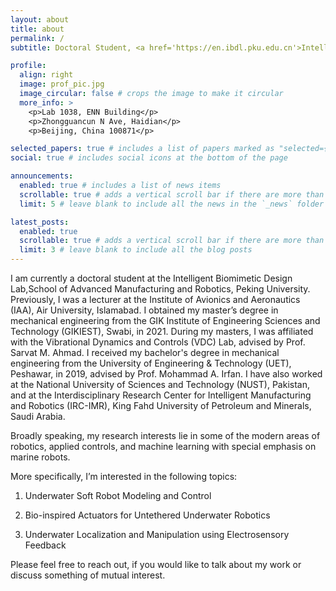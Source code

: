 ```yaml
---
layout: about
title: about
permalink: /
subtitle: Doctoral Student, <a href='https://en.ibdl.pku.edu.cn'>Intelligent Biomimetic Design Lab</a>, Peking University.

profile:
  align: right
  image: prof_pic.jpg
  image_circular: false # crops the image to make it circular
  more_info: >
    <p>Lab 1038, ENN Building</p>
    <p>Zhongguancun N Ave, Haidian</p>
    <p>Beijing, China 100871</p>

selected_papers: true # includes a list of papers marked as "selected={true}"
social: true # includes social icons at the bottom of the page

announcements:
  enabled: true # includes a list of news items
  scrollable: true # adds a vertical scroll bar if there are more than 3 news items
  limit: 5 # leave blank to include all the news in the `_news` folder

latest_posts:
  enabled: true
  scrollable: true # adds a vertical scroll bar if there are more than 3 new posts items
  limit: 3 # leave blank to include all the blog posts
---
```


I am currently a doctoral student at the Intelligent Biomimetic Design Lab,School of  Advanced Manufacturing and Robotics, Peking University. Previously, I was a lecturer at the Institute of Avionics and Aeronautics (IAA), Air University, Islamabad. I obtained my master’s degree in mechanical engineering from the GIK Institute of Engineering Sciences and Technology (GIKIEST), Swabi, in 2021. During my masters, I was affiliated with the Vibrational Dynamics and Controls (VDC) Lab, advised by Prof. Sarvat M. Ahmad. I received my bachelor's degree in mechanical engineering from the University of Engineering & Technology (UET), Peshawar, in 2019, advised by Prof. Mohammad A. Irfan. I have also worked at the National University of Sciences and Technology (NUST), Pakistan, and at the Interdisciplinary Research Center for Intelligent Manufacturing and Robotics (IRC-IMR), King Fahd University of Petroleum and Minerals, Saudi Arabia.

Broadly speaking, my research interests lie in some of the modern areas of robotics, applied controls, and machine learning with special emphasis on marine robots.

More specifically, I’m interested in the following topics:

1. Underwater Soft Robot Modeling and Control

2. Bio-inspired Actuators for Untethered Underwater Robotics

2. Underwater Localization and Manipulation using Electrosensory Feedback

Please feel free to reach out, if you would like to talk about my work or discuss something of mutual interest.
